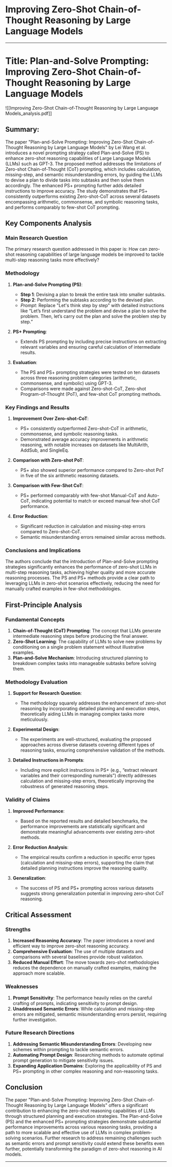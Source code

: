 # Improving Zero-Shot Chain-of-Thought Reasoning by Large Language Models

___
# Title: Plan-and-Solve Prompting: Improving Zero-Shot Chain-of-Thought Reasoning by Large Language Models
![[Improving Zero-Shot Chain-of-Thought Reasoning by Large Language Models_analysis.pdf]]

## Summary:
The paper "Plan-and-Solve Prompting: Improving Zero-Shot Chain-of-Thought Reasoning by Large Language Models" by Lei Wang et al. introduces a novel prompting strategy called Plan-and-Solve (PS) to enhance zero-shot reasoning capabilities of Large Language Models (LLMs) such as GPT-3. The proposed method addresses the limitations of Zero-shot Chain-of-Thought (CoT) prompting, which includes calculation, missing-step, and semantic misunderstanding errors, by guiding the LLMs to devise a plan to divide tasks into subtasks and then solve them accordingly. The enhanced PS+ prompting further adds detailed instructions to improve accuracy. The study demonstrates that PS+ consistently outperforms existing Zero-shot-CoT across several datasets encompassing arithmetic, commonsense, and symbolic reasoning tasks, and performs comparably to few-shot CoT prompting.

## Key Components Analysis

### Main Research Question
The primary research question addressed in this paper is: How can zero-shot reasoning capabilities of large language models be improved to tackle multi-step reasoning tasks more effectively?

### Methodology
1. **Plan-and-Solve Prompting (PS)**:
   - **Step 1**: Devising a plan to break the entire task into smaller subtasks.
   - **Step 2**: Performing the subtasks according to the devised plan.
   - *Prompt*: Replace "Let's think step by step" with detailed instructions like “Let’s first understand the problem and devise a plan to solve the problem. Then, let’s carry out the plan and solve the problem step by step.”
   
2. **PS+ Prompting**:
   - Extends PS prompting by including precise instructions on extracting relevant variables and ensuring careful calculation of intermediate results.
   
3. **Evaluation**:
   - The PS and PS+ prompting strategies were tested on ten datasets across three reasoning problem categories (arithmetic, commonsense, and symbolic) using GPT-3.
   - Comparisons were made against Zero-shot-CoT, Zero-shot Program-of-Thought (PoT), and few-shot CoT prompting methods.

### Key Findings and Results
1. **Improvement Over Zero-shot-CoT**:
   - PS+ consistently outperformed Zero-shot-CoT in arithmetic, commonsense, and symbolic reasoning tasks.
   - Demonstrated average accuracy improvements in arithmetic reasoning, with notable increases on datasets like MultiArith, AddSub, and SingleEq.
   
2. **Comparison with Zero-shot PoT**:
   - PS+ also showed superior performance compared to Zero-shot PoT in five of the six arithmetic reasoning datasets.

3. **Comparison with Few-Shot CoT**:
   - PS+ performed comparably with few-shot Manual-CoT and Auto-CoT, indicating potential to match or exceed manual few-shot CoT performance.

4. **Error Reduction**:
   - Significant reduction in calculation and missing-step errors compared to Zero-shot-CoT.
   - Semantic misunderstanding errors remained similar across methods.

### Conclusions and Implications
The authors conclude that the introduction of Plan-and-Solve prompting strategies significantly enhances the performance of zero-shot LLMs in multi-step reasoning tasks, achieving higher quality and more accurate reasoning processes. The PS and PS+ methods provide a clear path to leveraging LLMs in zero-shot scenarios effectively, reducing the need for manually crafted examples in few-shot methodologies.

## First-Principle Analysis

### Fundamental Concepts
1. **Chain-of-Thought (CoT) Prompting**: The concept that LLMs generate intermediate reasoning steps before producing the final answer.
2. **Zero-Shot Learning**: The capability of LLMs to solve new problems by conditioning on a single problem statement without illustrative examples.
3. **Plan-and-Solve Mechanism**: Introducing structured planning to breakdown complex tasks into manageable subtasks before solving them.

### Methodology Evaluation
1. **Support for Research Question**:
   - The methodology squarely addresses the enhancement of zero-shot reasoning by incorporating detailed planning and execution steps, theoretically aiding LLMs in managing complex tasks more meticulously.
   
2. **Experimental Design**:
   - The experiments are well-structured, evaluating the proposed approaches across diverse datasets covering different types of reasoning tasks, ensuring comprehensive validation of the methods.

3. **Detailed Instructions in Prompts**:
   - Including more explicit instructions in PS+ (e.g., “extract relevant variables and their corresponding numerals”) directly addresses calculation and missing-step errors, theoretically improving the robustness of generated reasoning steps.

### Validity of Claims
1. **Improved Performance**:
   - Based on the reported results and detailed benchmarks, the performance improvements are statistically significant and demonstrate meaningful advancements over existing zero-shot methods.
   
2. **Error Reduction Analysis**:
   - The empirical results confirm a reduction in specific error types (calculation and missing-step errors), supporting the claim that detailed planning instructions improve the reasoning quality.

3. **Generalization**:
   - The success of PS and PS+ prompting across various datasets suggests strong generalization potential in improving zero-shot CoT reasoning.

## Critical Assessment

### Strengths
1. **Increased Reasoning Accuracy**: The paper introduces a novel and efficient way to improve zero-shot reasoning accuracy.
2. **Comprehensive Evaluation**: The use of multiple datasets and comparisons with several baselines provide robust validation.
3. **Reduced Manual Effort**: The move towards zero-shot methodologies reduces the dependence on manually crafted examples, making the approach more scalable.

### Weaknesses
1. **Prompt Sensitivity**: The performance heavily relies on the careful crafting of prompts, indicating sensitivity to prompt design.
2. **Unaddressed Semantic Errors**: While calculation and missing-step errors are mitigated, semantic misunderstanding errors persist, requiring further investigation.

### Future Research Directions
1. **Addressing Semantic Misunderstanding Errors**: Developing new schemes within prompting to tackle semantic errors.
2. **Automating Prompt Design**: Researching methods to automate optimal prompt generation to mitigate sensitivity issues.
3. **Expanding Application Domains**: Exploring the applicability of PS and PS+ prompting in other complex reasoning and non-reasoning tasks.

## Conclusion
The paper "Plan-and-Solve Prompting: Improving Zero-Shot Chain-of-Thought Reasoning by Large Language Models" offers a significant contribution to enhancing the zero-shot reasoning capabilities of LLMs through structured planning and execution strategies. The Plan-and-Solve (PS) and the enhanced PS+ prompting strategies demonstrate substantial performance improvements across various reasoning tasks, providing a path to more scalable and effective use of LLMs in complex problem-solving scenarios. Further research to address remaining challenges such as semantic errors and prompt sensitivity could extend these benefits even further, potentially transforming the paradigm of zero-shot reasoning in AI models.

___